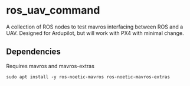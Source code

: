 # ros_uav_command
A collection of ROS nodes to test mavros interfacing between ROS and a UAV.
Designed for Ardupilot, but will work with PX4 with minimal change.

## Dependencies
Requires mavros and mavros-extras
```
sudo apt install -y ros-noetic-mavros ros-noetic-mavros-extras
```
